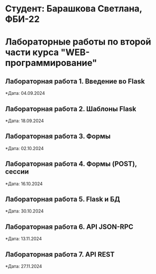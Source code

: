 # Студент: Барашкова Светлана, ФБИ-22

# Лабораторные работы по второй части курса "WEB-программирование"

## Лабораторная работа 1. Введение во Flask

*Дата: 04.09.2024

## Лабораторная работа 2. Шаблоны Flask

*Дата: 18.09.2024

## Лабораторная работа 3. Формы

*Дата: 02.10.2024

## Лабораторная работа 4. Формы (POST), сессии
*Дата: 16.10.2024

## Лабораторная работа 5.  Flask и БД
*Дата: 30.10.2024

## Лабораторная работа 6. API JSON-RPC
*Дата: 13.11.2024

## Лабораторная работа 7. API REST
*Дата: 27.11.2024